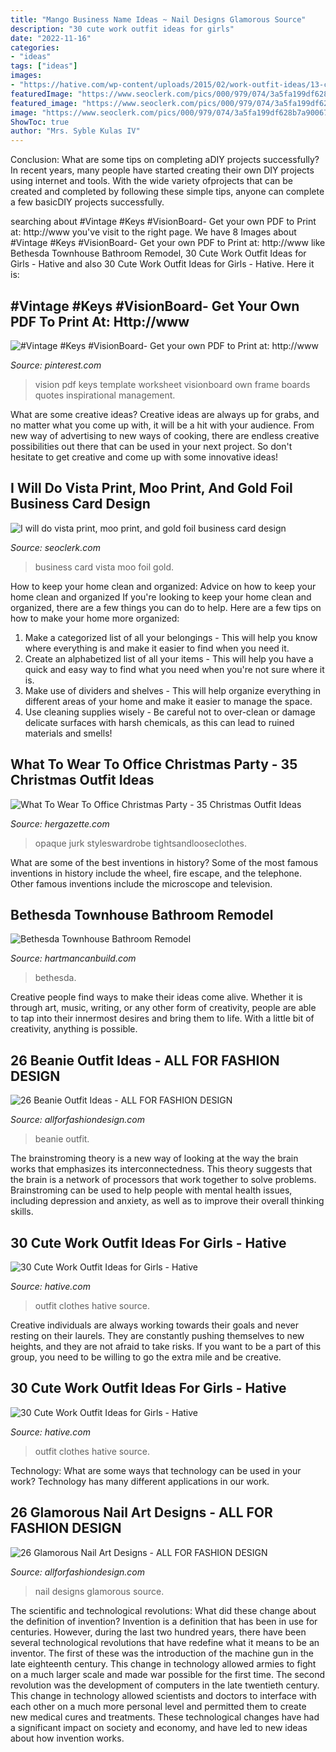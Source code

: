 ```yaml
---
title: "Mango Business Name Ideas ~ Nail Designs Glamorous Source"
description: "30 cute work outfit ideas for girls"
date: "2022-11-16"
categories:
- "ideas"
tags: ["ideas"]
images:
- "https://hative.com/wp-content/uploads/2015/02/work-outfit-ideas/13-cute-work-outfit-ideas-for-girls.jpg"
featuredImage: "https://www.seoclerk.com/pics/000/979/074/3a5fa199df628b7a90067616a91efee2.jpg"
featured_image: "https://www.seoclerk.com/pics/000/979/074/3a5fa199df628b7a90067616a91efee2.jpg"
image: "https://www.seoclerk.com/pics/000/979/074/3a5fa199df628b7a90067616a91efee2.jpg"
ShowToc: true
author: "Mrs. Syble Kulas IV"
---
```



Conclusion: What are some tips on completing aDIY projects successfully?
In recent years, many people have started creating their own DIY projects using internet and tools. With the wide variety ofprojects that can be created and completed by following these simple tips, anyone can complete a few basicDIY projects successfully.

	

		
searching about #Vintage #Keys #VisionBoard- Get your own PDF to Print at: http://www you've visit to the right page. We have 8 Images about #Vintage #Keys #VisionBoard- Get your own PDF to Print at: http://www like Bethesda Townhouse Bathroom Remodel, 30 Cute Work Outfit Ideas for Girls - Hative and also 30 Cute Work Outfit Ideas for Girls - Hative. Here it is:
		
    
## #Vintage #Keys #VisionBoard- Get Your Own PDF To Print At: Http://www

<img loading=lazy src="https://i.pinimg.com/736x/0e/06/7e/0e067e6e18eddbc5d3f55384edba659e--vintage-keys-time-management.jpg" onerror="this.onerror=null;this.src='https://tse3.mm.bing.net/th?id=OIP.4VVZsANWYX_HIUEQAV_dwQHaLd&amp;pid=15.1';" alt="#Vintage #Keys #VisionBoard- Get your own PDF to Print at: http://www">

_Source: pinterest.com_

>vision pdf keys template worksheet visionboard own frame boards quotes inspirational management. 

	

What are some creative ideas?
Creative ideas are always up for grabs, and no matter what you come up with, it will be a hit with your audience. From new way of advertising to new ways of cooking, there are endless creative possibilities out there that can be used in your next project. So don't hesitate to get creative and come up with some innovative ideas!

    
## I Will Do Vista Print, Moo Print, And Gold Foil Business Card Design

<img loading=lazy src="https://www.seoclerk.com/pics/000/979/074/3a5fa199df628b7a90067616a91efee2.jpg" onerror="this.onerror=null;this.src='https://tse1.mm.bing.net/th?id=OIP.Ol-hmd9ii3qQBnYWqR7-4gHaE7&amp;pid=15.1';" alt="I will do vista print, moo print, and gold foil business card design">

_Source: seoclerk.com_

>business card vista moo foil gold. 

	

How to keep your home clean and organized: Advice on how to keep your home clean and organized
If you're looking to keep your home clean and organized, there are a few things you can do to help. Here are a few tips on how to make your home more organized: 
1. Make a categorized list of all your belongings - This will help you know where everything is and make it easier to find when you need it. 
2. Create an alphabetized list of all your items - This will help you have a quick and easy way to find what you need when you're not sure where it is. 
3. Make use of dividers and shelves - This will help organize everything in different areas of your home and make it easier to manage the space. 
4. Use cleaning supplies wisely - Be careful not to over-clean or damage delicate surfaces with harsh chemicals, as this can lead to ruined materials and smells!

    
## What To Wear To Office Christmas Party - 35 Christmas Outfit Ideas

<img loading=lazy src="https://hergazette.com/wp-content/uploads/2020/01/Stunning-Office-Christmas-Party-Outfit-Ideas-2.jpg" onerror="this.onerror=null;this.src='https://tse3.mm.bing.net/th?id=OIP.YGmNoI8a53i158oXpbA75AHaLH&amp;pid=15.1';" alt="What To Wear To Office Christmas Party - 35 Christmas Outfit Ideas">

_Source: hergazette.com_

>opaque jurk styleswardrobe tightsandlooseclothes. 

	

What are some of the best inventions in history?
Some of the most famous inventions in history include the wheel, fire escape, and the telephone. Other famous inventions include the microscope and television.

    
## Bethesda Townhouse Bathroom Remodel

<img loading=lazy src="https://www.hartmancanbuild.com/gallery/wp-content/uploads/2013/05/patel-bathroom2-2.jpg" onerror="this.onerror=null;this.src='https://tse2.mm.bing.net/th?id=OIP.xsvl7kKN9Hn-xONkHtDbRAHaLE&amp;pid=15.1';" alt="Bethesda Townhouse Bathroom Remodel">

_Source: hartmancanbuild.com_

>bethesda. 

	

Creative people find ways to make their ideas come alive. Whether it is through art, music, writing, or any other form of creativity, people are able to tap into their innermost desires and bring them to life. With a little bit of creativity, anything is possible.

    
## 26 Beanie Outfit Ideas - ALL FOR FASHION DESIGN

<img loading=lazy src="https://allforfashiondesign.com/wp-content/uploads/2013/12/e-22-600x880.jpg" onerror="this.onerror=null;this.src='https://tse1.mm.bing.net/th?id=OIP.Tmq1bzAoDlnqOr6FOTGvuQHaK3&amp;pid=15.1';" alt="26 Beanie Outfit Ideas - ALL FOR FASHION DESIGN">

_Source: allforfashiondesign.com_

>beanie outfit. 

	

The brainstroming theory is a new way of looking at the way the brain works that emphasizes its interconnectedness. This theory suggests that the brain is a network of processors that work together to solve problems. Brainstroming can be used to help people with mental health issues, including depression and anxiety, as well as to improve their overall thinking skills.

    
## 30 Cute Work Outfit Ideas For Girls - Hative

<img loading=lazy src="https://hative.com/wp-content/uploads/2015/02/work-outfit-ideas/13-cute-work-outfit-ideas-for-girls.jpg" onerror="this.onerror=null;this.src='https://tse1.mm.bing.net/th?id=OIP.skuksiJAD-QbIwDEfyJtkQHaLH&amp;pid=15.1';" alt="30 Cute Work Outfit Ideas for Girls - Hative">

_Source: hative.com_

>outfit clothes hative source. 

	

Creative individuals are always working towards their goals and never resting on their laurels. They are constantly pushing themselves to new heights, and they are not afraid to take risks. If you want to be a part of this group, you need to be willing to go the extra mile and be creative.

    
## 30 Cute Work Outfit Ideas For Girls - Hative

<img loading=lazy src="https://hative.com/wp-content/uploads/2015/02/work-outfit-ideas/17-cute-work-outfit-ideas-for-girls.jpg" onerror="this.onerror=null;this.src='https://tse2.mm.bing.net/th?id=OIP.q4PkGRORcjHupvWc04ydegHaMZ&amp;pid=15.1';" alt="30 Cute Work Outfit Ideas for Girls - Hative">

_Source: hative.com_

>outfit clothes hative source. 

	

Technology: What are some ways that technology can be used in your work?
Technology has many different applications in our work.

    
## 26 Glamorous Nail Art Designs - ALL FOR FASHION DESIGN

<img loading=lazy src="https://allforfashiondesign.com/wp-content/uploads/2014/01/tu-3.jpg" onerror="this.onerror=null;this.src='https://tse2.mm.bing.net/th?id=OIP.9iPPDbO3-YvngrGPHkIi_wHaLH&amp;pid=15.1';" alt="26 Glamorous Nail Art Designs - ALL FOR FASHION DESIGN">

_Source: allforfashiondesign.com_

>nail designs glamorous source. 

	

The scientific and technological revolutions: What did these change about the definition of invention?
Invention is a definition that has been in use for centuries. However, during the last two hundred years, there have been several technological revolutions that have redefine what it means to be an inventor. The first of these was the introduction of the machine gun in the late eighteenth century. This change in technology allowed armies to fight on a much larger scale and made war possible for the first time. The second revolution was the development of computers in the late twentieth century. This change in technology allowed scientists and doctors to interface with each other on a much more personal level and permitted them to create new medical cures and treatments. These technological changes have had a significant impact on society and economy, and have led to new ideas about how invention works.

